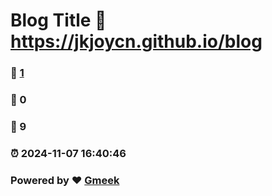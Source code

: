 # Blog Title :link: https://jkjoycn.github.io/blog 
### :page_facing_up: [1](https://jkjoycn.github.io/blog/tag.html) 
### :speech_balloon: 0 
### :hibiscus: 9 
### :alarm_clock: 2024-11-07 16:40:46 
### Powered by :heart: [Gmeek](https://github.com/Meekdai/Gmeek)
